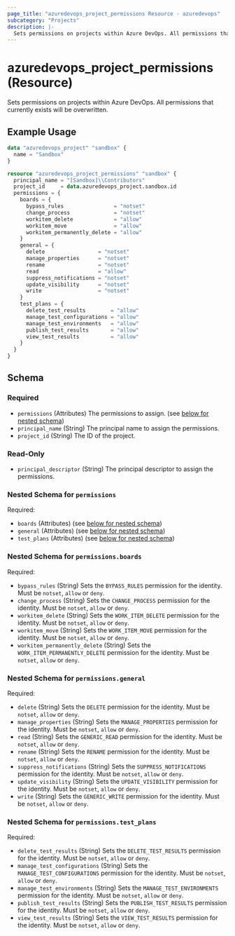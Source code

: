 ```yaml
---
page_title: "azuredevops_project_permissions Resource - azuredevops"
subcategory: "Projects"
description: |-
  Sets permissions on projects within Azure DevOps. All permissions that currently exists will be overwritten.
---
```


# azuredevops_project_permissions (Resource)

Sets permissions on projects within Azure DevOps. All permissions that currently exists will be overwritten.

## Example Usage

```terraform
data "azuredevops_project" "sandbox" {
  name = "Sandbox"
}

resource "azuredevops_project_permissions" "sandbox" {
  principal_name = "[Sandbox]\\Contributors"
  project_id     = data.azuredevops_project.sandbox.id
  permissions = {
    boards = {
      bypass_rules                = "notset"
      change_process              = "notset"
      workitem_delete             = "allow"
      workitem_move               = "allow"
      workitem_permanently_delete = "allow"
    }
    general = {
      delete                 = "notset"
      manage_properties      = "notset"
      rename                 = "notset"
      read                   = "allow"
      suppress_notifications = "notset"
      update_visibility      = "notset"
      write                  = "notset"
    }
    test_plans = {
      delete_test_results        = "allow"
      manage_test_configurations = "allow"
      manage_test_environments   = "allow"
      publish_test_results       = "allow"
      view_test_results          = "allow"
    }
  }
}
```

<!-- schema generated by tfplugindocs -->
## Schema

### Required

- `permissions` (Attributes) The permissions to assign. (see [below for nested schema](#nestedatt--permissions))
- `principal_name` (String) The principal name to assign the permissions.
- `project_id` (String) The ID of the project.

### Read-Only

- `principal_descriptor` (String) The principal descriptor to assign the permissions.

<a id="nestedatt--permissions"></a>
### Nested Schema for `permissions`

Required:

- `boards` (Attributes) (see [below for nested schema](#nestedatt--permissions--boards))
- `general` (Attributes) (see [below for nested schema](#nestedatt--permissions--general))
- `test_plans` (Attributes) (see [below for nested schema](#nestedatt--permissions--test_plans))

<a id="nestedatt--permissions--boards"></a>
### Nested Schema for `permissions.boards`

Required:

- `bypass_rules` (String) Sets the `BYPASS_RULES` permission for the identity. Must be `notset`, `allow` or `deny`.
- `change_process` (String) Sets the `CHANGE_PROCESS` permission for the identity. Must be `notset`, `allow` or `deny`.
- `workitem_delete` (String) Sets the `WORK_ITEM_DELETE` permission for the identity. Must be `notset`, `allow` or `deny`.
- `workitem_move` (String) Sets the `WORK_ITEM_MOVE` permission for the identity. Must be `notset`, `allow` or `deny`.
- `workitem_permanently_delete` (String) Sets the `WORK_ITEM_PERMANENTLY_DELETE` permission for the identity. Must be `notset`, `allow` or `deny`.


<a id="nestedatt--permissions--general"></a>
### Nested Schema for `permissions.general`

Required:

- `delete` (String) Sets the `DELETE` permission for the identity. Must be `notset`, `allow` or `deny`.
- `manage_properties` (String) Sets the `MANAGE_PROPERTIES` permission for the identity. Must be `notset`, `allow` or `deny`.
- `read` (String) Sets the `GENERIC_READ` permission for the identity. Must be `notset`, `allow` or `deny`.
- `rename` (String) Sets the `RENAME` permission for the identity. Must be `notset`, `allow` or `deny`.
- `suppress_notifications` (String) Sets the `SUPPRESS_NOTIFICATIONS` permission for the identity. Must be `notset`, `allow` or `deny`.
- `update_visibility` (String) Sets the `UPDATE_VISIBILITY` permission for the identity. Must be `notset`, `allow` or `deny`.
- `write` (String) Sets the `GENERIC_WRITE` permission for the identity. Must be `notset`, `allow` or `deny`.


<a id="nestedatt--permissions--test_plans"></a>
### Nested Schema for `permissions.test_plans`

Required:

- `delete_test_results` (String) Sets the `DELETE_TEST_RESULTS` permission for the identity. Must be `notset`, `allow` or `deny`.
- `manage_test_configurations` (String) Sets the `MANAGE_TEST_CONFIGURATIONS` permission for the identity. Must be `notset`, `allow` or `deny`.
- `manage_test_environments` (String) Sets the `MANAGE_TEST_ENVIRONMENTS` permission for the identity. Must be `notset`, `allow` or `deny`.
- `publish_test_results` (String) Sets the `PUBLISH_TEST_RESULTS` permission for the identity. Must be `notset`, `allow` or `deny`.
- `view_test_results` (String) Sets the `VIEW_TEST_RESULTS` permission for the identity. Must be `notset`, `allow` or `deny`.
